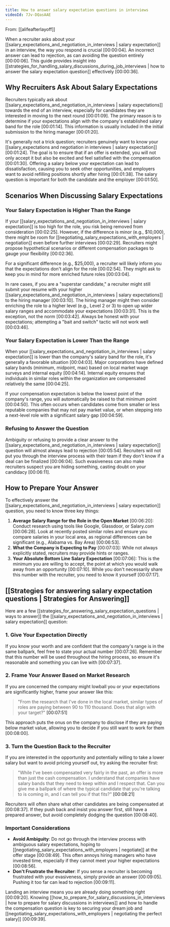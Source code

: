 ```yaml
---
title: How to answer salary expectation questions in interviews
videoId: 7Jv-DQasAAE
---
```


From: [[alifeafterlayoff]] <br/> 

When a recruiter asks about your [[salary_expectations_and_negotiation_in_interviews | salary expectation]] in an interview, the way you respond is crucial <a class="yt-timestamp" data-t="00:00:04">[00:00:04]</a>. An incorrect answer can lead to rejection, as can avoiding the question entirely <a class="yt-timestamp" data-t="00:00:06">[00:00:06]</a>. This guide provides insight into [[strategies_for_handling_salary_discussions_during_job_interviews | how to answer the salary expectation question]] effectively <a class="yt-timestamp" data-t="00:00:36">[00:00:36]</a>.

## Why Recruiters Ask About Salary Expectations

Recruiters typically ask about [[salary_expectations_and_negotiation_in_interviews | salary expectations]] towards the end of an interview, especially for candidates they are interested in moving to the next round <a class="yt-timestamp" data-t="00:01:09">[00:01:09]</a>. The primary reason is to determine if your expectations align with the company's established salary band for the role <a class="yt-timestamp" data-t="00:01:14">[00:01:14]</a>. This information is usually included in the initial submission to the hiring manager <a class="yt-timestamp" data-t="00:01:20">[00:01:20]</a>.

It's generally not a trick question; recruiters genuinely want to know your [[salary_expectations and negotiation in interviews | salary expectation]] <a class="yt-timestamp" data-t="00:01:24">[00:01:24]</a>. The goal is to ensure that if an offer is extended, you will not only accept it but also be excited and feel satisfied with the compensation <a class="yt-timestamp" data-t="00:01:30">[00:01:30]</a>. Offering a salary below your expectation can lead to dissatisfaction, causing you to seek other opportunities, and employers want to avoid refilling positions shortly after hiring <a class="yt-timestamp" data-t="00:01:38">[00:01:38]</a>. The salary question is important for both the candidate and the employer <a class="yt-timestamp" data-t="00:01:50">[00:01:50]</a>.

## Scenarios When Discussing Salary Expectations

### Your Salary Expectation is Higher Than the Range

If your [[salary_expectations_and_negotiation_in_interviews | salary expectation]] is too high for the role, you risk being removed from consideration <a class="yt-timestamp" data-t="00:02:25">[00:02:25]</a>. However, if the difference is minor (e.g., $10,000), there might be room for [[negotiating_salary_expectations_with_employers | negotiation]] even before further interviews <a class="yt-timestamp" data-t="00:02:29">[00:02:29]</a>. Recruiters might propose hypothetical scenarios or different compensation packages to gauge your flexibility <a class="yt-timestamp" data-t="00:02:36">[00:02:36]</a>.

For a significant difference (e.g., $25,000), a recruiter will likely inform you that the expectations don't align for the role <a class="yt-timestamp" data-t="00:02:54">[00:02:54]</a>. They might ask to keep you in mind for more enriched future roles <a class="yt-timestamp" data-t="00:03:04">[00:03:04]</a>.

In rare cases, if you are a "superstar candidate," a recruiter might still submit your resume with your higher [[salary_expectations_and_negotiation_in_interviews | salary expectations]] to the hiring manager <a class="yt-timestamp" data-t="00:03:10">[00:03:10]</a>. The hiring manager might then consider enriching the role to a higher level (e.g., Level 2 or 3) to open up wider salary ranges and accommodate your expectations <a class="yt-timestamp" data-t="00:03:31">[00:03:31]</a>. This is the exception, not the norm <a class="yt-timestamp" data-t="00:03:42">[00:03:42]</a>. Always be honest with your expectations; attempting a "bait and switch" tactic will not work well <a class="yt-timestamp" data-t="00:03:46">[00:03:46]</a>.

### Your Salary Expectation is Lower Than the Range

When your [[salary_expectations_and_negotiation_in_interviews | salary expectation]] is lower than the company's salary band for the role, it's generally a favorable situation <a class="yt-timestamp" data-t="00:04:03">[00:04:03]</a>. Major corporations have defined salary bands (minimum, midpoint, max) based on local market wage surveys and internal equity <a class="yt-timestamp" data-t="00:04:14">[00:04:14]</a>. Internal equity ensures that individuals in similar roles within the organization are compensated relatively the same <a class="yt-timestamp" data-t="00:04:25">[00:04:25]</a>.

If your compensation expectation is below the lowest point of the company's range, you will automatically be raised to that minimum point <a class="yt-timestamp" data-t="00:04:50">[00:04:50]</a>. This often occurs when candidates come from smaller or less reputable companies that may not pay market value, or when stepping into a next-level role with a significant salary gap <a class="yt-timestamp" data-t="00:04:59">[00:04:59]</a>.

### Refusing to Answer the Question

Ambiguity or refusing to provide a clear answer to the [[salary_expectations_and_negotiation_in_interviews | salary expectation]] question will almost always lead to rejection <a class="yt-timestamp" data-t="00:05:54">[00:05:54]</a>. Recruiters will not put you through the interview process with their team if they don't know if a deal can be finalized <a class="yt-timestamp" data-t="00:06:04">[00:06:04]</a>. Such evasiveness can also make recruiters suspect you are hiding something, casting doubt on your candidacy <a class="yt-timestamp" data-t="00:06:11">[00:06:11]</a>.

## How to Prepare Your Answer

To effectively answer the [[salary_expectations_and_negotiation_in_interviews | salary expectation]] question, you need to know three key things:

1.  **Average Salary Range for the Role in the Open Market** <a class="yt-timestamp" data-t="00:06:20">[00:06:20]</a>: Conduct research using tools like Google, Glassdoor, or Salary.com <a class="yt-timestamp" data-t="00:06:28">[00:06:28]</a>. Look at recently posted similar roles and ensure you compare salaries in your local area, as regional differences can be significant (e.g., Alabama vs. Bay Area) <a class="yt-timestamp" data-t="00:06:53">[00:06:53]</a>.
2.  **What the Company is Expecting to Pay** <a class="yt-timestamp" data-t="00:07:03">[00:07:03]</a>: While not always explicitly stated, recruiters may provide hints or ranges.
3.  **Your Absolute Bottom Line Salary Expectation** <a class="yt-timestamp" data-t="00:07:06">[00:07:06]</a>: This is the minimum you are willing to accept, the point at which you would walk away from an opportunity <a class="yt-timestamp" data-t="00:07:10">[00:07:10]</a>. While you don't necessarily share this number with the recruiter, you need to know it yourself <a class="yt-timestamp" data-t="00:07:17">[00:07:17]</a>.

## [[Strategies for answering salary expectation questions | Strategies for Answering]]

Here are a few [[strategies_for_answering_salary_expectation_questions | ways to answer]] the [[salary_expectations_and_negotiation_in_interviews | salary expectation]] question:

### 1. Give Your Expectation Directly

If you know your worth and are confident that the company's range is in the same ballpark, feel free to state your actual number <a class="yt-timestamp" data-t="00:07:26">[00:07:26]</a>. Remember that this number will be used throughout the hiring process, so ensure it's reasonable and something you can live with <a class="yt-timestamp" data-t="00:07:37">[00:07:37]</a>.

### 2. Frame Your Answer Based on Market Research

If you are concerned the company might lowball you or your expectations are significantly higher, frame your answer like this:

> "From the research that I've done in the local market, similar types of roles are paying between 90 to 110 thousand. Does that align with your target?" <a class="yt-timestamp" data-t="00:07:51">[00:07:51]</a>

This approach puts the onus on the company to disclose if they are paying below market value, allowing you to decide if you still want to work for them <a class="yt-timestamp" data-t="00:08:00">[00:08:00]</a>.

### 3. Turn the Question Back to the Recruiter

If you are interested in the opportunity and potentially willing to take a lower salary but want to avoid pricing yourself out, try asking the recruiter first:

> "While I've been compensated very fairly in the past, an offer is more than just the cash compensation. I understand that companies have salary bands that they need to keep within and I respect that. Can you give me a ballpark of where the typical candidate that you're talking to is coming in, and I can tell you if that fits?" <a class="yt-timestamp" data-t="00:08:21">[00:08:21]</a>

Recruiters will often share what other candidates are being compensated at <a class="yt-timestamp" data-t="00:08:37">[00:08:37]</a>. If they push back and insist you answer first, still have a prepared answer, but avoid completely dodging the question <a class="yt-timestamp" data-t="00:08:40">[00:08:40]</a>.

### Important Considerations

*   **Avoid Ambiguity**: Do not go through the interview process with ambiguous salary expectations, hoping to [[negotiating_salary_expectations_with_employers | negotiate]] at the offer stage <a class="yt-timestamp" data-t="00:08:49">[00:08:49]</a>. This often annoys hiring managers who have invested time, especially if they cannot meet your higher expectations <a class="yt-timestamp" data-t="00:08:56">[00:08:56]</a>.
*   **Don't Frustrate the Recruiter**: If you sense a recruiter is becoming frustrated with your evasiveness, simply provide an answer <a class="yt-timestamp" data-t="00:09:05">[00:09:05]</a>. Pushing it too far can lead to rejection <a class="yt-timestamp" data-t="00:09:11">[00:09:11]</a>.

Landing an interview means you are already doing something right <a class="yt-timestamp" data-t="00:09:20">[00:09:20]</a>. Knowing [[how_to_prepare_for_salary_discussions_in_interviews | how to prepare for salary discussions in interviews]] and how to handle the compensation question is key to securing your dream job and [[negotiating_salary_expectations_with_employers | negotiating the perfect salary]] <a class="yt-timestamp" data-t="00:09:39">[00:09:39]</a>.
